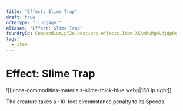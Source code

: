 ```yaml
---
title: "Effect: Slime Trap"
draft: true
noteType: ":luggage:"
aliases: "Effect: Slime Trap"
foundryId: Compendium.pf2e.bestiary-effects.Item.XSAmMuMgMvdjdpHc
tags:
  - Item
---
```


# Effect: Slime Trap
![[icons-commodities-materials-slime-thick-blue.webp|150 lp right]]

The creature takes a -10-foot circumstance penalty to its Speeds.

